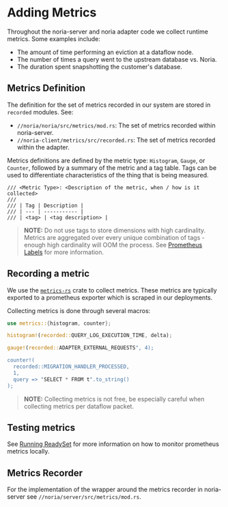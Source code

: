 # Adding Metrics

Throughout the noria-server and noria adapter code we collect runtime metrics. Some
examples include:
  * The amount of time performing an eviction at a dataflow node.
  * The number of times a query went to the upstream database vs. Noria.
  * The duration spent snapshotting the customer's database.

## Metrics Definition
The definition for the set of metrics recorded in our system are stored in `recorded`
modules. See: 
 * `//noria/noria/src/metrics/mod.rs`: The set of metrics recorded within noria-server.
 * `//noria-client/metrics/src/recorded.rs`: The set of metrics recorded within the adapter.

Metrics definitions are defined by the metric type: `Histogram`, `Gauge`, or `Counter`,
followed by a summary of the metric and a tag table. Tags can be used to differentiate
characteristics of the thing that is being measured.
```
/// <Metric Type>: <Description of the metric, when / how is it collected>
///
/// | Tag | Description |
/// | --- | ----------- |
/// | <tag> | <tag description> |
```

> **NOTE:** Do not use tags to store dimensions with high cardinality. Metrics are
> aggregated over every unique combination of tags - enough high cardinality will OOM
> the process. See [Prometheus Labels](https://prometheus.io/docs/practices/naming/)
> for more information.

## Recording a metric

We use the [`metrics-rs`](https://docs.rs/metrics/latest/metrics/) crate to collect
metrics. These metrics are typically exported to a prometheus exporter which is
scraped in our deployments. 

Collecting metrics is done through several macros:
```rust
use metrics::{histogram, counter};

histogram!(recorded::QUERY_LOG_EXECUTION_TIME, delta);

gauge!(recorded::ADAPTER_EXTERNAL_REQUESTS", 4);

counter!(
  recorded::MIGRATION_HANDLER_PROCESSED, 
  1, 
  query => "SELECT * FROM t".to_string()
);
```

> **NOTE:** Collecting metrics is not free, be especially careful when collecting metrics
> per dataflow packet.

## Testing metrics

See [Running ReadySet](./running-readyset.md) for more information on how to monitor
prometheus metrics locally. 

## Metrics Recorder
For the implementation of the wrapper around the metrics recorder in noria-server
see `//noria/server/src/metrics/mod.rs`.
